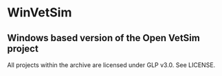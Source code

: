 # WinVetSim
## Windows based version of the Open VetSim project
All projects within the archive are licensed under GLP v3.0. See LICENSE.
